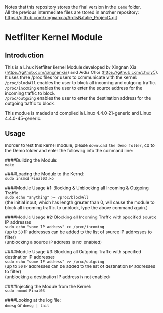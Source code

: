 Notes that this repository stores the final version in the` Demo` folder. </br>
All the previous intermediate files are stored in another repository: https://github.com/xingnanxia/ArdisNatalie_Project4.git

# Netfilter Kernel Module

## Introduction
This is a Linux Netfilter Kernel Module developed by Xingnan Xia (https://github.com/xingnanxia) and Ardis Choi (https://github.com/choiy5). It uses three /proc files for users to communicate with the kernel: </br>
  `/proc/blockAll` enables the user to block all incoming and outgoing traffic. </br>
  `/proc/incoming` enables the user to enter the source address for the incoming traffic to block. </br>
  `/proc/outgoing` enables the user to enter the destination address for the outgoing traffic to block. </br>
 
This module is maded and compiled in Linux 4.4.0-21-generic and Linux 4.4.0-45-generic. 
  
## Usage

Inorder to test this kernel module, please `download the Demo folder`, cd to the Demo folder and 
enter the following into the command line:

####Building the Module: </br>
`make`

####Loading the Module to the Kernel: </br>
`sudo insmod Final03.ko`


####Module Usage #1: Blocking & Unblocking all Incoming & Outgoing Traffic </br>
`sudo echo "anything" >> /proc/blockAll` </br>
(the initial input, which has length greater than 0, will cause the module to block all incoming traffic.
to unblock, type the above command again.) </br>


####Module Usage #2: Blocking all Incoming Traffic with specified source IP addresses</br>
`sudo echo "some IP address" >> /proc/incoming`</br>
(up to `50` IP addresses can be added to the list of source IP addresses to filter) </br>
(unblocking a source IP address is not enabled)

####Module Usage #3: Blocking all Outgoing Traffic with specified destination IP addresses</br>
`sudo echo "some IP address" >> /proc/outgoing`</br>
(up to `50` IP addresses can be added to the list of destination IP addresses to filter) </br>
(unblocking a destination IP address is not enabled)

####Injecting the Module from the Kernel: </br>
`sudo rmmod Final03`

####Looking at the log file: </br>
`dmesg` or `dmesg | tail`

